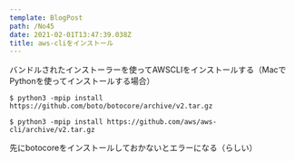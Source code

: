 ```yaml
---
template: BlogPost
path: /No45
date: 2021-02-01T13:47:39.038Z
title: aws-cliをインストール
---
```

バンドルされたインストーラーを使ってAWSCLIをインストールする（MacでPythonを使ってインストールする場合）

```
$ python3 -mpip install https://github.com/boto/botocore/archive/v2.tar.gz

$ python3 -mpip install https://github.com/aws/aws-cli/archive/v2.tar.gz
```

先にbotocoreをインストールしておかないとエラーになる（らしい）
